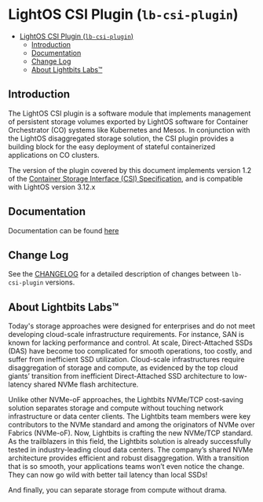 # LightOS CSI Plugin (`lb-csi-plugin`)

- [LightOS CSI Plugin (`lb-csi-plugin`)](#lightos-csi-plugin-lb-csi-plugin)
  - [Introduction](#introduction)
  - [Documentation](#documentation)
  - [Change Log](#change-log)
  - [About Lightbits Labs™](#about-lightbits-labs)

## Introduction

The LightOS CSI plugin is a software module that implements management of persistent storage volumes exported by LightOS software for Container Orchestrator (CO) systems like Kubernetes and Mesos. In conjunction with the LightOS disaggregated storage solution, the CSI plugin provides a building block for the easy deployment of stateful containerized applications on CO clusters.

The version of the plugin covered by this document implements version 1.2 of the [Container Storage Interface (CSI) Specification](https://github.com/container-storage-interface/spec/blob/v1.2.0/spec.md), and is compatible with LightOS version 3.12.x

## Documentation

Documentation can be found [here](./docs/src/SUMMARY.md)

## Change Log

See the [CHANGELOG](./docs/src/CHANGELOG/README.md) for a detailed description of changes
between `lb-csi-plugin` versions.

## About Lightbits Labs™

Today's storage approaches were designed for enterprises and do not meet developing cloud-scale infrastructure requirements. For instance, SAN is known for lacking performance and control. At scale, Direct-Attached SSDs (DAS) have become too complicated for smooth operations, too costly, and suffer from inefficient SSD utilization.
Cloud-scale infrastructures require disaggregation of storage and compute, as evidenced by the top cloud giants’ transition from inefficient Direct-Attached SSD architecture to low-latency shared NVMe flash architecture. 

Unlike other NVMe-oF approaches, the Lightbits NVMe/TCP cost-saving solution separates storage and compute without touching network infrastructure or data center clients.
The Lightbits team members were key contributors to the NVMe standard and among the originators of NVMe over Fabrics (NVMe-oF). Now, Lightbits is crafting the new NVMe/TCP standard.
As the trailblazers in this field, the Lightbits solution is already successfully tested in industry-leading cloud data centers.
The company’s shared NVMe architecture provides efficient and robust disaggregation. With a transition that is so smooth, your applications teams won’t even notice the change. They can now go wild with better tail latency than local SSDs! 

And finally, you can separate storage from compute without drama.
